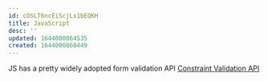 ```yaml
---
id: cOSLT6ncEiScjLx1bEQKH
title: JavaScript
desc: ''
updated: 1644000864535
created: 1644000860449
---
```

JS has a pretty widely adopted form validation API [Constraint Validation API](https://caniuse.com/constraint-validation)
